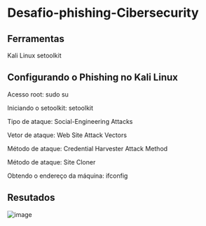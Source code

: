 # Desafio-phishing-Cibersecurity

## Ferramentas
Kali Linux
setoolkit
## Configurando o Phishing no Kali Linux
Acesso root: sudo su

Iniciando o setoolkit: setoolkit

Tipo de ataque: Social-Engineering Attacks

Vetor de ataque: Web Site Attack Vectors

Método de ataque: Credential Harvester Attack Method 

Método de ataque: Site Cloner

Obtendo o endereço da máquina: ifconfig

## Resutados
![image](https://user-images.githubusercontent.com/115720069/218621490-41eb33a3-8ba9-4a8f-ae8e-691d61bdd560.png)
